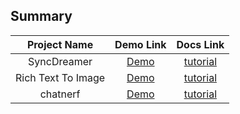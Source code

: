 ## Summary

| Project Name | Demo Link | Docs Link |
| :--: | :--: | :--: |
| SyncDreamer | [Demo](https://huggingface.co/spaces/liuyuan-pal/SyncDreamer) | [tutorial](syncdreamer/Tutorial.md) |
| Rich Text To Image | [Demo](https://huggingface.co/spaces/songweig/rich-text-to-image) | [tutorial](richtexttoimage/Tutorial.md) |
| chatnerf | [Demo](http://sled-whistler.eecs.umich.edu:7777/) | [tutorial](chatnerf/Tutorial.md) |

